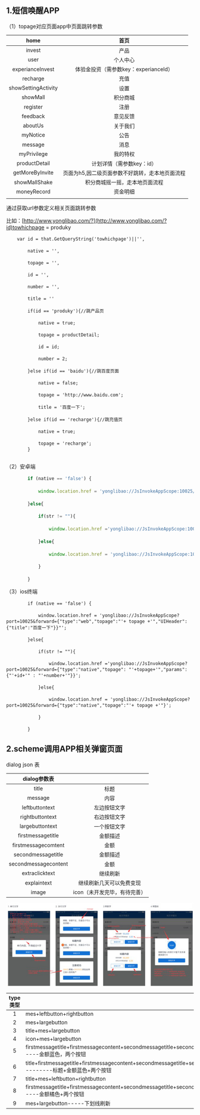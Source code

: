 ## 1.短信唤醒APP

（1）topage对应页面app中页面跳转参数

| home | 首页 |
| :---: | :---: |
| invest | 产品 |
| user | 个人中心 |
| experianceInvest | 体验金投资（需参数key：experianceId） |
| recharge | 充值 |
| showSettingActivity | 设置 |
| showMall | 积分商城 |
| register | 注册 |
| feedback | 意见反馈 |
| aboutUs | 关于我们 |
| myNotice | 公告 |
| message | 消息 |
| myPrivilege | 我的特权 |
| productDetail | 计划详情（需参数key：id） |
| getMoreByInvite | 页面为h5,因二级页面参数不好跳转，走本地页面流程 |
| showMallShake | 积分商城摇一摇，走本地页面流程 |
| moneyRecord | 资金明细 |
|  |  |

通过获取url参数定义相关页面跳转参数

比如：[http://www.yonglibao.com/?](http://www.yonglibao.com/?id)towhichpage = produky

```
    var id = that.GetQueryString('towhichpage')||'',

        native = '',

        topage = '',

        id = '',

        number = '',

        title = ''

        if(id == 'produky'){//跳产品页

            native = true;

            topage = productDetail;

            id = id;

            number = 2;

        }else if(id == 'baidu'){//跳百度页面

            native = false;

            topage = 'http://www.baidu.com';

            title = '百度一下';

        }else if(id == 'recharge'){//跳充值页

            native = true;

            topage = 'recharge';
        }
```

```

```

（2）安卓端

```js
        if (native == 'false') {

            window.location.href = 'yonglibao://JsInvokeAppScope:10025/forward?{"type":"web","topage":"'+ topage +'","UIHeader":{"title":"'+title+'"}}"';

        }else{

            if(str != ""){

                window.location.href ='yonglibao://JsInvokeAppScope:10025/forward?{"type":"native","topage": "'+topage+'","params":{"'+id+'" : "'+number+'"}}';

            }else{

                window.location.href = 'yonglibao://JsInvokeAppScope:10025/forward?{"type":"native","topage":"'+ topage +'"}';                

            }

        }
```

（3）ios终端

```
        if (native == 'false') {

            window.location.href = 'yonglibao://JsInvokeAppScope?port=10025&forward={"type":"web","topage":"'+ topage +'","UIHeader":{"title":"百度一下"}}"';

        }else{

            if(str != ""){

                window.location.href ='yonglibao://JsInvokeAppScope?port=10025&forward={"type":"native","topage": "'+topage+'","params":{"'+id+'" : "'+number+'"}}';

            }else{

                window.location.href = 'yonglibao://JsInvokeAppScope?port=10025&forward={"type":"native","topage":"'+ topage +'"}';                

            }

        }
```



## 2.scheme调用APP相关弹窗页面

dialog  json 表

| dialog参数表 |  |
| :---: | :---: |
| title | 标题 |
| message | 内容 |
| leftbuttontext | 左边按钮文字 |
| rightbuttontext | 右边按钮文字 |
| largebuttontext | 一个按钮文字 |
| firstmessagetitle | 金额描述 |
| firstmessagecomtent | 金额 |
| secondmessagetitle | 金额描述 |
| secondmessagecontent | 金额 |
| extraclicktext | 继续刷新 |
| explaintext | 继续刷新几天可以免费变现 |
| image | icon（未开发完毕，有待完善） |

![](/assets/import.png)

| type类型 |  |
| :---: | :--- |
| 1 | mes+leftbutton+rightbutton |
| 2 | mes+largebutton |
| 3 | title+mes+largebutton |
| 4 | icon+mes+largebutton |
| 5 | firstmessagetitle+firstmessagecontent+secondmessagetitle+secondmessagecontent+explaintext+leftbutton+rightbutton--------金额蓝色，两个按钮 |
| 6 | title+firstmessagetitle+firstmessagecontent+secondmessagetitle+secondmessagecontent+explaintext+leftbutton+rightbutton---------标题+金额蓝色+两个按钮 |
| 7 | title+mes+leftbutton+rightbutton |
| 8 | firstmessagetitle+firstmessagecontent+secondmessagetitle+secondmessageconten+explaintext+leftbutton+rightbutton---------金额橘色+两个按钮 |
| 9 | mes+largebutton-----下划线刷新 |









